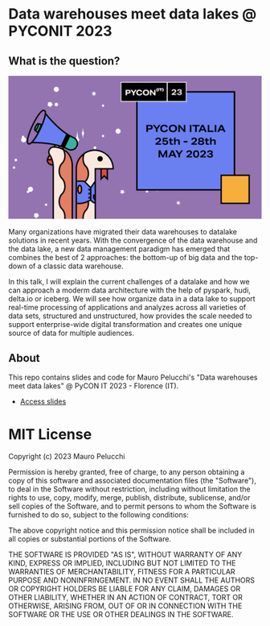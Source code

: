# Data warehouses meet data lakes @ PYCONIT 2023
## What is the question?

![](https://raw.githubusercontent.com/mauropelucchi/pyconit2023/main/logo.png)

Many organizations have migrated their data warehouses to datalake solutions in recent years.
With the convergence of the data warehouse and the data lake, a new data management paradigm has emerged that combines the best of 2 approaches: the bottom-up of big data and the top-down of a classic data warehouse.

In this talk, I will explain the current challenges of a datalake and how we can approach a moderm data architecture with the help of pyspark, hudi, delta.io or iceberg. We will see how organize data in a data lake to support real-time processing of applications and analyzes across all varieties of data sets, structured and unstructured, how provides the scale needed to support enterprise-wide digital transformation and creates one unique source of data for multiple audiences.

## About

This repo contains slides and code for Mauro Pelucchi's "Data warehouses meet data lakes" @ PyCON IT 2023 - Florence (IT).

- [Access slides](https://github.com/mauropelucchi/pyconit2023/blob/main/Datawarehouses_meet_datalake_MauroPelucchi_PyconIT2023.pdf)


# MIT License

Copyright (c) 2023 Mauro Pelucchi

Permission is hereby granted, free of charge, to any person obtaining a copy
of this software and associated documentation files (the "Software"), to deal
in the Software without restriction, including without limitation the rights
to use, copy, modify, merge, publish, distribute, sublicense, and/or sell
copies of the Software, and to permit persons to whom the Software is
furnished to do so, subject to the following conditions:

The above copyright notice and this permission notice shall be included in all
copies or substantial portions of the Software.

THE SOFTWARE IS PROVIDED "AS IS", WITHOUT WARRANTY OF ANY KIND, EXPRESS OR
IMPLIED, INCLUDING BUT NOT LIMITED TO THE WARRANTIES OF MERCHANTABILITY,
FITNESS FOR A PARTICULAR PURPOSE AND NONINFRINGEMENT. IN NO EVENT SHALL THE
AUTHORS OR COPYRIGHT HOLDERS BE LIABLE FOR ANY CLAIM, DAMAGES OR OTHER
LIABILITY, WHETHER IN AN ACTION OF CONTRACT, TORT OR OTHERWISE, ARISING FROM,
OUT OF OR IN CONNECTION WITH THE SOFTWARE OR THE USE OR OTHER DEALINGS IN THE
SOFTWARE.
